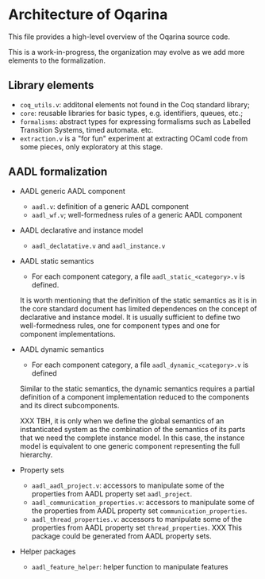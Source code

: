 # Architecture of Oqarina

This file provides a high-level overview of the Oqarina source code.

This is a work-in-progress, the organization may evolve as we add more elements to the formalization.

## Library elements

* `coq_utils.v`: additonal elements not found in the Coq standard library;
* `core`: reusable libraries for basic types, e.g. identifiers, queues, etc.;
* `formalisms`: abstract types for expressing formalisms such as Labelled Transition Systems, timed automata. etc.
* `extraction.v` is a "for fun" experiment at extracting OCaml code from some pieces, only exploratory at this stage.

## AADL formalization

* AADL generic AADL component
    * `aadl.v`: definition of a generic AADL component
    * `aadl_wf.v`; well-formedness rules of a generic AADL component

* AADL declarative and instance model
    * `aadl_declatative.v` and `aadl_instance.v`

* AADL static semantics
    * For each component category, a file `aadl_static_<category>.v` is defined.

    It is worth mentioning that the definition of the static semantics as it is in the core standard document has limited dependences on the concept of declarative and instance model. It is usually sufficient to define two well-formedness rules, one for component types and one for component implementations.

* AADL dynamic semantics
    * For each component category, a file `aadl_dynamic_<category>.v` is defined

    Similar to the static semantics, the dynamic semantics requires a partial definition of a component implementation reduced to the components and its direct subcomponents.

    XXX TBH, it is only when we define the global semantics of an instanticated system as the combination of the semantics of its parts that we need the complete instance model. In this case, the instance model is equivalent to one generic component representing the full hierarchy.

* Property sets
    * `aadl_aadl_project.v`: accessors to manipulate some of the properties from AADL property set `aadl_project`.
    * `aadl_communication_properties.v`: accessors to manipulate some of the properties from AADL property set `communication_properties`.
    * `aadl_thread_properties.v`: accessors to manipulate some of the properties from AADL property set `thread_properties`.
  XXX This package could be generated from AADL property sets.

* Helper packages
    * `aadl_feature_helper`: helper function to manipulate features

